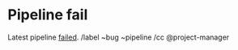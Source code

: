 # Pipeline fail
Latest pipeline [failed](https://forge.univ-lyon1.fr/p1709385/algorithms/-/commits/master).
/label ~bug ~pipeline
/cc @project-manager